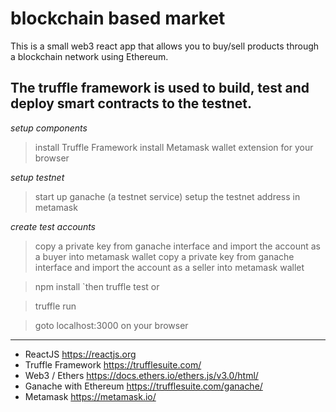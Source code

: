 # blockchain based market
This is a small web3 react app that allows you to buy/sell products through a blockchain network using Ethereum.

The truffle framework is used to build, test and deploy smart contracts to the testnet.
---
*setup components*
> install Truffle Framework
> install Metamask wallet extension for your browser

*setup testnet*
> start up ganache (a testnet service)
> setup the testnet address in metamask

*create test accounts*
> copy a private key from ganache interface and import the account as a buyer into metamask wallet
> copy a private key from ganache interface and import the account as a seller into metamask wallet


> npm install
`then
> truffle test 
or

> truffle run

> goto localhost:3000 on your browser

---

- ReactJS https://reactjs.org
- Truffle Framework https://trufflesuite.com/
- Web3 / Ethers https://docs.ethers.io/ethers.js/v3.0/html/
- Ganache with Ethereum https://trufflesuite.com/ganache/
- Metamask https://metamask.io/
